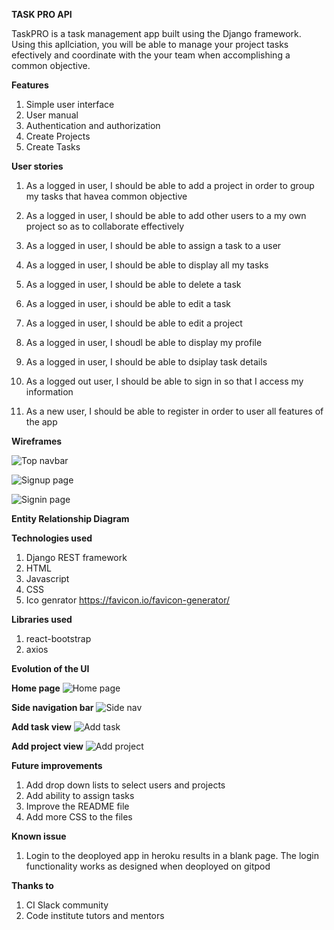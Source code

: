 **TASK PRO API**

TaskPRO is a task management app built using the Django framework. Using this apllciation, you will be able to manage your project tasks efectively and coordinate with the your team when accomplishing a common objective.


**Features**
1. Simple user interface
2. User manual
3. Authentication and authorization
4. Create Projects
5. Create Tasks

**User stories**

1. As a logged in user, I should be able to add a project in order to group my tasks that havea  common objective

2. As a logged in user, I should be able to add other users to a my own project so as to collaborate effectively

3. As a logged in user, I should be able to assign a task to a user

4. As a logged in user, I should be able to display all my tasks 

5. As a logged in user, I should be able to delete a task

6. As a logged in user, i should be able to edit a task

7. As a logged in user, I should be able to edit a project

8. As a logged in user, I shoudl be able to display my profile

9. As a logged in user, I should be able to dsiplay task details

10. As a logged out user, I should be able to sign in so that I access my information

11. As a new user, I should be able to register in order to user all features of the app

**Wireframes**

![Top navbar](https://res.cloudinary.com/dr7uvhdmd/image/upload/v1705022457/taskpro/wireframes/top_navbar_wireframe_ngbbqm.png)

![Signup page](https://res.cloudinary.com/dr7uvhdmd/image/upload/v1705022457/taskpro/wireframes/signup_wireframe_zm5rxz.png)

![Signin page](https://res.cloudinary.com/dr7uvhdmd/image/upload/v1705022457/taskpro/wireframes/signin_wireframe_x8fcoj.png)


**Entity Relationship Diagram**


**Technologies used**
1. Django REST framework
2. HTML
3. Javascript
4. CSS
5. Ico genrator https://favicon.io/favicon-generator/ 


**Libraries used**
1. react-bootstrap
2. axios

**Evolution of the UI**

**Home page**
![Home page](https://res.cloudinary.com/dr7uvhdmd/image/upload/v1698550264/taskpro/home_page_c46j8p.jpg)

**Side navigation bar**
![Side nav](https://res.cloudinary.com/dr7uvhdmd/image/upload/v1698550264/taskpro/side_nav_b7sbb3.jpg)

**Add task view**
![Add task](https://res.cloudinary.com/dr7uvhdmd/image/upload/v1698550264/taskpro/add_task_jew9hp.jpg)

**Add project view**
![Add project](https://res.cloudinary.com/dr7uvhdmd/image/upload/v1698550264/taskpro/add_project_ferulr.jpg)

**Future improvements**
1. Add drop down lists to select users and projects
2. Add ability to assign tasks
3. Improve the README file
4. Add more CSS to the files

**Known issue**
1. Login to the deoployed app in heroku results in a blank page. The login functionality works as designed when deoployed on gitpod

**Thanks to**
1. CI Slack community
2. Code institute tutors and mentors